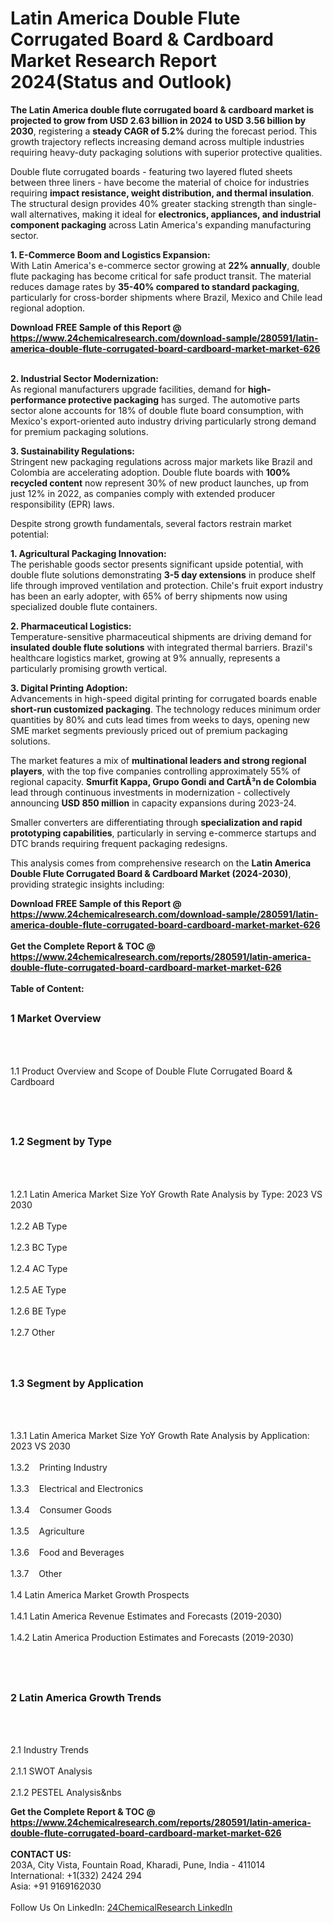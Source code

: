 <h1>Latin America Double Flute Corrugated Board &amp; Cardboard Market Research Report 2024(Status and Outlook)</h1><p><strong>The Latin America double flute corrugated board &amp; cardboard market is projected to grow from USD 2.63 billion in 2024 to USD 3.56 billion by 2030</strong>, registering a <strong>steady CAGR of 5.2%</strong> during the forecast period. This growth trajectory reflects increasing demand across multiple industries requiring heavy-duty packaging solutions with superior protective qualities.</p><p>Double flute corrugated boards - featuring two layered fluted sheets between three liners - have become the material of choice for industries requiring <strong>impact resistance, weight distribution, and thermal insulation</strong>. The structural design provides 40% greater stacking strength than single-wall alternatives, making it ideal for <strong>electronics, appliances, and industrial component packaging</strong> across Latin America's expanding manufacturing sector.</p><p><strong>1. E-Commerce Boom and Logistics Expansion:</strong><br>
With Latin America's e-commerce sector growing at <strong>22% annually</strong>, double flute packaging has become critical for safe product transit. The material reduces damage rates by <strong>35-40% compared to standard packaging</strong>, particularly for cross-border shipments where Brazil, Mexico and Chile lead regional adoption.</p><div><b>Download FREE Sample of this Report @ 
            <a href="https://www.24chemicalresearch.com/download-sample/280591/latin-america-double-flute-corrugated-board-cardboard-market-market-626">
            https://www.24chemicalresearch.com/download-sample/280591/latin-america-double-flute-corrugated-board-cardboard-market-market-626</a></b></div><br><p><strong>2. Industrial Sector Modernization:</strong><br>
As regional manufacturers upgrade facilities, demand for <strong>high-performance protective packaging</strong> has surged. The automotive parts sector alone accounts for 18% of double flute board consumption, with Mexico's export-oriented auto industry driving particularly strong demand for premium packaging solutions.</p><p><strong>3. Sustainability Regulations:</strong><br>
Stringent new packaging regulations across major markets like Brazil and Colombia are accelerating adoption. Double flute boards with <strong>100% recycled content</strong> now represent 30% of new product launches, up from just 12% in 2022, as companies comply with extended producer responsibility (EPR) laws.</p><p>Despite strong growth fundamentals, several factors restrain market potential:</p><p><strong>1. Agricultural Packaging Innovation:</strong><br>
The perishable goods sector presents significant upside potential, with double flute solutions demonstrating <strong>3-5 day extensions</strong> in produce shelf life through improved ventilation and protection. Chile's fruit export industry has been an early adopter, with 65% of berry shipments now using specialized double flute containers.</p><p><strong>2. Pharmaceutical Logistics:</strong><strong></strong><br>
Temperature-sensitive pharmaceutical shipments are driving demand for <strong>insulated double flute solutions</strong> with integrated thermal barriers. Brazil's healthcare logistics market, growing at 9% annually, represents a particularly promising growth vertical.</p><p><strong>3. Digital Printing Adoption:</strong><br>
Advancements in high-speed digital printing for corrugated boards enable <strong>short-run customized packaging</strong>. The technology reduces minimum order quantities by 80% and cuts lead times from weeks to days, opening new SME market segments previously priced out of premium packaging solutions.</p><p>The market features a mix of <strong>multinational leaders and strong regional players</strong>, with the top five companies controlling approximately 55% of regional capacity. <strong>Smurfit Kappa, Grupo Gondi and CartÃ³n de Colombia</strong> lead through continuous investments in modernization - collectively announcing <strong>USD 850 million</strong> in capacity expansions during 2023-24.</p><p>Smaller converters are differentiating through <strong>specialization and rapid prototyping capabilities</strong>, particularly in serving e-commerce startups and DTC brands requiring frequent packaging redesigns.</p><p>This analysis comes from comprehensive research on the <strong>Latin America Double Flute Corrugated Board &amp; Cardboard Market (2024-2030)</strong>, providing strategic insights including:
</p><div><b>Download FREE Sample of this Report @ 
            <a href="https://www.24chemicalresearch.com/download-sample/280591/latin-america-double-flute-corrugated-board-cardboard-market-market-626">
            https://www.24chemicalresearch.com/download-sample/280591/latin-america-double-flute-corrugated-board-cardboard-market-market-626</a></b></div><br><div><b>Get the Complete Report & TOC @ 
            <a href="https://www.24chemicalresearch.com/reports/280591/latin-america-double-flute-corrugated-board-cardboard-market-market-626">
            https://www.24chemicalresearch.com/reports/280591/latin-america-double-flute-corrugated-board-cardboard-market-market-626</a></b></div><br>
            <b>Table of Content:</b><p><h2><span style="font-size:16px"><strong>1 Market Overview&nbsp;&nbsp; &nbsp;</strong></span></h2><br />
<br />
<p>1.1 Product Overview and Scope of Double Flute Corrugated Board & Cardboard&nbsp;</p><br />
<br />
<h2><strong><span style="font-size:16px">1.2 Segment by Type&nbsp;&nbsp; &nbsp;</span></strong></h2><br />
<br />
<p>1.2.1 Latin America Market Size YoY Growth Rate Analysis by Type: 2023 VS 2030&nbsp;&nbsp; &nbsp;<br /><br />
1.2.2 AB Type&nbsp;&nbsp; &nbsp;<br /><br />
1.2.3 BC Type<br /><br />
1.2.4 AC Type<br /><br />
1.2.5 AE Type<br /><br />
1.2.6 BE Type<br /><br />
1.2.7 Other<br /><br />
<br />
<h2><span style="font-size:16px"><strong>1.3 Segment by Application&nbsp;&nbsp;</strong></span></h2><br />
<br />
<p>1.3.1 Latin America Market Size YoY Growth Rate Analysis by Application: 2023 VS 2030&nbsp;&nbsp; &nbsp;<br /><br />
1.3.2&nbsp;&nbsp; &nbsp;Printing Industry<br /><br />
1.3.3&nbsp;&nbsp; &nbsp;Electrical and Electronics<br /><br />
1.3.4&nbsp;&nbsp; &nbsp;Consumer Goods<br /><br />
1.3.5&nbsp;&nbsp; &nbsp;Agriculture<br /><br />
1.3.6&nbsp;&nbsp; &nbsp;Food and Beverages<br /><br />
1.3.7&nbsp;&nbsp; &nbsp;Other<br /><br />
1.4 Latin America Market Growth Prospects&nbsp;&nbsp; &nbsp;<br /><br />
1.4.1 Latin America Revenue Estimates and Forecasts (2019-2030)&nbsp;&nbsp; &nbsp;<br /><br />
1.4.2 Latin America Production Estimates and Forecasts (2019-2030)&nbsp;&nbsp;</p><br />
<br />
<h2><span style="font-size:16px"><strong>2 Latin America Growth Trends&nbsp;&nbsp; &nbsp;</strong></span></h2><br />
<br />
<p>2.1 Industry Trends&nbsp;&nbsp; &nbsp;<br /><br />
2.1.1 SWOT Analysis&nbsp;&nbsp; &nbsp;<br /><br />
2.1.2 PESTEL Analysis&nbs</p><div><b>Get the Complete Report & TOC @ 
            <a href="https://www.24chemicalresearch.com/reports/280591/latin-america-double-flute-corrugated-board-cardboard-market-market-626">
            https://www.24chemicalresearch.com/reports/280591/latin-america-double-flute-corrugated-board-cardboard-market-market-626</a></b></div><br><b>CONTACT US:</b><br>
            203A, City Vista, Fountain Road, Kharadi, Pune, India - 411014<br>
            International: +1(332) 2424 294<br>
            Asia: +91 9169162030 <br><br>
            Follow Us On LinkedIn: <a href="https://www.linkedin.com/company/24chemicalresearch/">24ChemicalResearch LinkedIn</a>